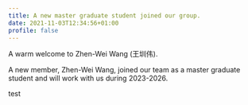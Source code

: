 ```yaml
---
title: A new master graduate student joined our group.
date: 2021-11-03T12:34:56+01:00
profile: false
---
```


A warm welcome to Zhen-Wei Wang (王圳伟).

<!--more-->

A new member, Zhen-Wei Wang, joined our team as a master graduate student and will work with us during 2023-2026.

test
